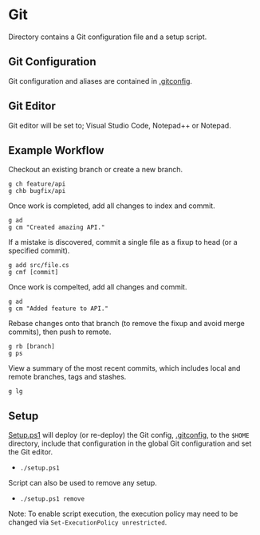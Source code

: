 # Git
Directory contains a Git configuration file and a setup script.

## Git Configuration
Git configuration and aliases are contained in [.gitconfig](../.gitconfig).

## Git Editor
Git editor will be set to; Visual Studio Code, Notepad++ or Notepad.

## Example Workflow
Checkout an existing branch or create a new branch.
```
g ch feature/api
g chb bugfix/api
```

Once work is completed, add all changes to index and commit.
```
g ad
g cm "Created amazing API."
```

If a mistake is discovered, commit a single file as a fixup to head (or a specified commit).
```
g add src/file.cs
g cmf [commit]
```

Once work is compelted, add all changes and commit.
```
g ad
g cm "Added feature to API."
```

Rebase changes onto that branch (to remove the fixup and avoid merge commits), then push to remote.
```
g rb [branch]
g ps
```

View a summary of the most recent commits, which includes local and remote branches, tags and stashes.
```
g lg
```

## Setup
[Setup.ps1](setup.ps1) will deploy (or re-deploy) the Git config, [.gitconfig](../.gitconfig), to the `$HOME` directory, include that configuration in the global Git configuration and set the Git editor.
- `./setup.ps1`

Script can also be used to remove any setup.
- `./setup.ps1 remove`

Note: To enable script execution, the execution policy may need to be changed via ```Set-ExecutionPolicy unrestricted```.
